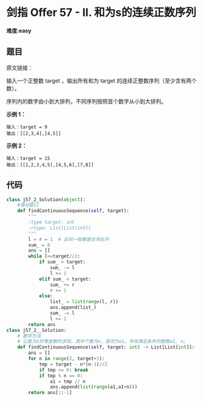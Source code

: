 # 剑指 Offer 57 - II. 和为s的连续正数序列
**难度:easy**
## 题目
原文链接：

输入一个正整数 target ，输出所有和为 target 的连续正整数序列（至少含有两个数）。

序列内的数字由小到大排列，不同序列按照首个数字从小到大排列。

**示例 1：**
```
输入：target = 9
输出：[[2,3,4],[4,5]]
```
**示例 2：**
```
输入：target = 15
输出：[[1,2,3,4,5],[4,5,6],[7,8]]
```

## 代码
```python
class j57_2_Solution(object):
    #滑动窗口
    def findContinuousSequence(self, target):
        """
        :type target: int
        :rtype: List[List[int]]
        """
        l = r = 1  # 区间一般都是左闭右开
        sum_ = 0
        ans = []
        while l<=target//2:
            if sum_ > target:
                sum_ -= l
                l += 1
            elif sum_ < target:
                sum_ += r
                r += 1
            else:
                list_ = list(range(l, r))
                ans.append(list_)
                sum_ -= l
                l += 1
        return ans
class j57_2__Solution:
    # 数学方法
    # 公差为1的等差数列求和，其中个数为n，首项为a1。寻找满足条件的整数a1, n。
    def findContinuousSequence(self, target: int) -> List[List[int]]:
        ans = []
        for n in range(2, target+1):
            tmp = target - n*(n-1)//2
            if tmp <= 0: break
            if tmp % n == 0:
                a1 = tmp // n
                ans.append(list(range(a1,a1+n)))
        return ans[::-1]
```
